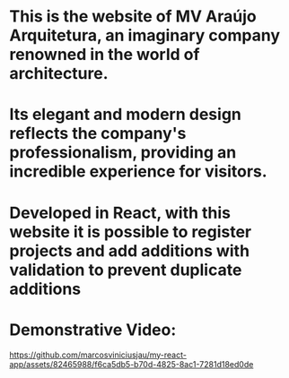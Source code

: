 # This is the website of MV Araújo Arquitetura, an imaginary company renowned in the world of architecture.  
# Its elegant and modern design reflects the company's professionalism, providing an incredible experience for visitors.
# Developed in React, with this website it is possible to register projects and add additions with validation to prevent duplicate additions

# Demonstrative Video:


https://github.com/marcosviniciusjau/my-react-app/assets/82465988/f6ca5db5-b70d-4825-8ac1-7281d18ed0de

